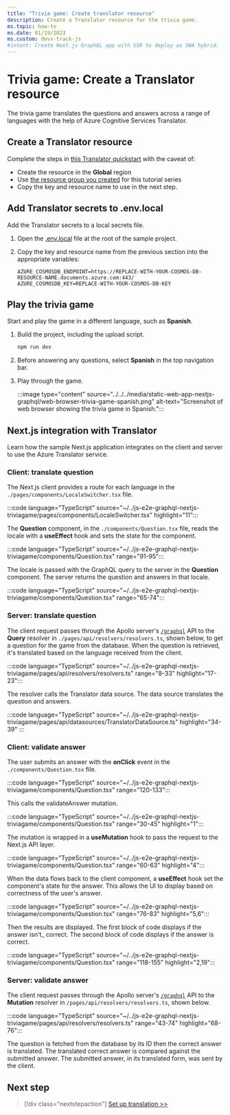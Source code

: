 ```yaml
---
title: "Trivia game: Create translator resource"
description: Create a Translator resource for the trivia game.
ms.topic: how-to
ms.date: 01/19/2023
ms.custom: devx-track-js
#intent: Create Next.js GraphQL app with SSR to deploy as SWA hybrid. 
---
```



# Trivia game: Create a Translator resource

The trivia game translates the questions and answers across a range of languages with the help of Azure Cognitive Services Translator. 

## Create a Translator resource 

Complete the steps in [this Translator quickstart](/azure/cognitive-services/translator/how-to-create-translator-resource) with the caveat of:

* Create the resource in the **Global** region
* Use [the resource group you created](getting-started.md#create-a-resource-group) for this tutorial series
* Copy the key and resource name to use in the next step.

## Add Translator secrets to .env.local

Add the Translator secrets to a local secrets file.

1. Open the [.env.local](https://github.com/Azure-Samples/js-e2e-graphql-nextjs-triviagame/blob/main/.env.sample) file at the root of the sample project.
1. Copy the key and resource name from the previous section into the appropriate variables:

    ```text
    AZURE_COSMOSDB_ENDPOINT=https://REPLACE-WITH-YOUR-COSMOS-DB-RESOURCE-NAME.documents.azure.com:443/
    AZURE_COSMOSDB_KEY=REPLACE-WITH-YOUR-COSMOS-DB-KEY
    ``` 

## Play the trivia game

Start and play the game in a different language, such as **Spanish**. 

1. Build the project, including the upload script.

    ```bash
    npm run dev
    ```

1. Before answering any questions, select **Spanish** in the top navigation bar.
1. Play through the game.

    :::image type="content" source="../../../media/static-web-app-nextjs-graphql/web-browser-trivia-game-spanish.png" alt-text="Screenshot of web browser showing the trivia game in Spanish.":::


## Next.js integration with Translator

Learn how the sample Next.js application integrates on the client and server to use the Azure Translator service. 

### Client: translate question

The Next.js client provides a route for each language in the `./pages/components/LocaleSwitcher.tsx` file.

:::code language="TypeScript" source="~/../js-e2e-graphql-nextjs-triviagame/pages/components/LocaleSwitcher.tsx" highlight="11":::

The **Question** component, in the `./components/Question.tsx` file, reads the locale with a **useEffect** hook and sets the state for the component. 

:::code language="TypeScript" source="~/../js-e2e-graphql-nextjs-triviagame/components/Question.tsx" range="91-95":::

The locale is passed with the GraphQL query to the server in the **Question** component. The server returns the question and answers in that locale. 

:::code language="TypeScript" source="~/../js-e2e-graphql-nextjs-triviagame/components/Question.tsx" range="65-74":::

### Server: translate question

The client request passes through the Apollo server's [`/graphql`](https://github.com/Azure-Samples/js-e2e-graphql-nextjs-triviagame/blob/main/pages/api/graphql.ts) API to the **Query** resolver in `./pages/api/resolvers/resolvers.ts`, shown below, to get a question for the game from the database. When the question is retrieved, it's translated based on the language received from the client.

:::code language="TypeScript" source="~/../js-e2e-graphql-nextjs-triviagame/pages/api/resolvers/resolvers.ts" range="8-33" highlight="17-23":::

The resolver calls the Translator data source. The data source translates the question and answers.

:::code language="TypeScript" source="~/../js-e2e-graphql-nextjs-triviagame/pages/api/datasources/TranslatorDataSource.ts" highlight="34-39" ::: 

### Client: validate answer

The user submits an answer with the **onClick** event in the `./components/Question.tsx` file.

:::code language="TypeScript" source="~/../js-e2e-graphql-nextjs-triviagame/components/Question.tsx" range="120-133":::

This calls the validateAnswer mutation. 

:::code language="TypeScript" source="~/../js-e2e-graphql-nextjs-triviagame/components/Question.tsx" range="30-45" highlight="1":::  

The mutation is wrapped in a **useMutation** hook to pass the request to the Next.js API layer.

:::code language="TypeScript" source="~/../js-e2e-graphql-nextjs-triviagame/components/Question.tsx" range="60-63" highlight="4":::  

When the data flows back to the client component, a **useEffect** hook set the component's state for the answer. This allows the UI to display based on correctness of the user's answer.

:::code language="TypeScript" source="~/../js-e2e-graphql-nextjs-triviagame/components/Question.tsx" range="76-83" highlight="5,6":::  

Then the results are displayed. The first block of code displays if the answer isn't_ correct. The second block of code displays if the answer is correct.

:::code language="TypeScript" source="~/../js-e2e-graphql-nextjs-triviagame/components/Question.tsx" range="118-155" highlight="2,19":::  

### Server: validate answer

The client request passes through the Apollo server's [`/graphql`](https://github.com/Azure-Samples/js-e2e-graphql-nextjs-triviagame/blob/main/pages/api/graphql.ts) API to the **Mutation** resolver in `/pages/api/resolvers/resolvers.ts`, shown below. 

:::code language="TypeScript" source="~/../js-e2e-graphql-nextjs-triviagame/pages/api/resolvers/resolvers.ts" range="43-74" highlight="68-76":::

The question is fetched from the database by its ID then the correct answer is translated. The translated correct answer is compared against the submitted answer. The submitted answer, in its translated form, was sent by the client. 

## Next step

> [!div class="nextstepaction"]
> [Set up translation >>](create-translator-resource.md)
